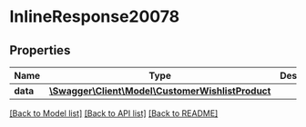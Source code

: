 # InlineResponse20078

## Properties
Name | Type | Description | Notes
------------ | ------------- | ------------- | -------------
**data** | [**\Swagger\Client\Model\CustomerWishlistProduct**](CustomerWishlistProduct.md) |  | [optional] 

[[Back to Model list]](../../README.md#documentation-for-models) [[Back to API list]](../../README.md#documentation-for-api-endpoints) [[Back to README]](../../README.md)

